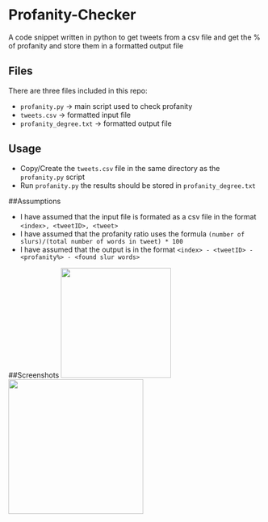 # Profanity-Checker
A code snippet written in python to get tweets from a csv file and get the % of profanity and store them in a formatted output file

## Files

There are three files included in this repo:

* `profanity.py` -> main script used to check profanity
* `tweets.csv` -> formatted input file
* `profanity_degree.txt` -> formatted output file

## Usage
- Copy/Create the `tweets.csv` file in the same directory as the `profanity.py` script
- Run `profanity.py` the results should be stored in `profanity_degree.txt`

##Assumptions
- I have assumed that the input file is formated as a csv file in the format `<index>, <tweetID>, <tweet>`
- I have assumed that the profanity ratio uses the formula `(number of slurs)/(total number of words in tweet) * 100`
- I have assumed that the output is in the format `<index> - <tweetID> - <profanity%> - <found slur words>`

##Screenshots
<img src="https://i.imgur.com/UG7CrUa.png" height="218">  <img src="https://i.imgur.com/l9xeGtM.png" height="267">
